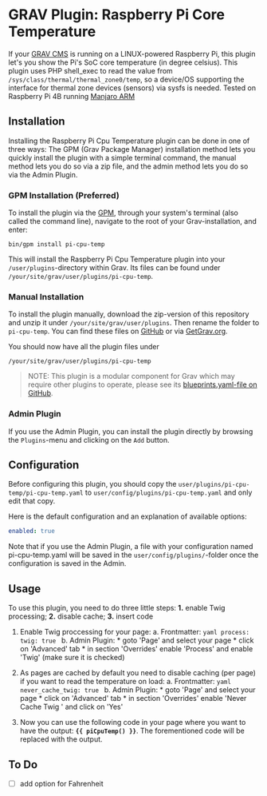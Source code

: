 # GRAV Plugin: Raspberry Pi Core Temperature

If your [GRAV CMS](https://getgrav.org/) is running on a LINUX-powered Raspberry Pi, this plugin let's you show the Pi's SoC core temperature (in degree celsius). This plugin uses PHP shell_exec to read the value from `/sys/class/thermal/thermal_zone0/temp`, so a device/OS supporting the interface for thermal zone devices (sensors) via sysfs is needed. Tested on Raspberry Pi 4B running [Manjaro ARM](https://manjaro.org/download/#raspberry-pi-4)

## Installation

Installing the Raspberry Pi Cpu Temperature plugin can be done in one of three ways: The GPM (Grav Package Manager) installation method lets you quickly install the plugin with a simple terminal command, the manual method lets you do so via a zip file, and the admin method lets you do so via the Admin Plugin.

### GPM Installation (Preferred)

To install the plugin via the [GPM](http://learn.getgrav.org/advanced/grav-gpm), through your system's terminal (also called the command line), navigate to the root of your Grav-installation, and enter:

    bin/gpm install pi-cpu-temp

This will install the Raspberry Pi Cpu Temperature plugin into your `/user/plugins`-directory within Grav. Its files can be found under `/your/site/grav/user/plugins/pi-cpu-temp`.

### Manual Installation

To install the plugin manually, download the zip-version of this repository and unzip it under `/your/site/grav/user/plugins`. Then rename the folder to `pi-cpu-temp`. You can find these files on [GitHub](https://github.com/cron-ix/grav-plugin-pi-cpu-temp) or via [GetGrav.org](http://getgrav.org/downloads/plugins#extras).

You should now have all the plugin files under

    /your/site/grav/user/plugins/pi-cpu-temp
	
> NOTE: This plugin is a modular component for Grav which may require other plugins to operate, please see its [blueprints.yaml-file on GitHub](https://github.com/cron-ix/grav-plugin-pi-cpu-temp/blob/master/blueprints.yaml).

### Admin Plugin

If you use the Admin Plugin, you can install the plugin directly by browsing the `Plugins`-menu and clicking on the `Add` button.

## Configuration

Before configuring this plugin, you should copy the `user/plugins/pi-cpu-temp/pi-cpu-temp.yaml` to `user/config/plugins/pi-cpu-temp.yaml` and only edit that copy.

Here is the default configuration and an explanation of available options:

```yaml
enabled: true
```

Note that if you use the Admin Plugin, a file with your configuration named pi-cpu-temp.yaml will be saved in the `user/config/plugins/`-folder once the configuration is saved in the Admin.


## Usage

To use this plugin, you need to do three little steps: **1.** enable Twig processing; **2.** disable cache; **3.** insert code

1. Enable Twig proccessing for your page:
   a. Frontmatter:
        ```yaml
        process:
            twig: true
        ```
    b. Admin Plugin:
        * goto 'Page' and select your page
        * click on 'Advanced' tab
        * in section 'Overrides' enable 'Process' and enable 'Twig' (make sure it is checked)

   
2. As pages are cached by default you need to disable caching (per page) if you want to read the temperature on load:
   a. Frontmatter:
        ```yaml
        never_cache_twig: true
        ```
    b. Admin Plugin:
        * goto 'Page' and select your page
        * click on 'Advanced' tab
        * in section 'Overrides' enable 'Never Cache Twig ' and click on 'Yes'
        
3. Now you can use the following code in your page where you want to have the output: **`{{ piCpuTemp() }}`**. The forementioned code will be replaced with the output.

## To Do

- [ ] add option for Fahrenheit